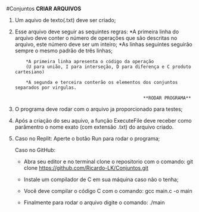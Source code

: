 #Conjuntos
**CRIAR ARQUIVOS**

1.  Um aquivo de texto(.txt) deve ser criado;

2.  Esse arquivo deve seguir as sequintes regras:
    *A primeira linha do arquivo deve conter o número de operações que são descritas no arquivo, este número deve ser um inteiro;
    *As linhas seguintes seguirão sempre o mesmo padrão de três linhas;

        	*A primeira linha apresenta o código da operação
        	(U para união, I para interseção, D para diferença e C produto cartesiano)

        	*A segunda e terceira conterão os elementos dos conjuntos separados por virgulas.

        												**RODAR PROGRAMA**

3.  O programa deve rodar com o arquivo ja proporcionado para testes;

4.  Após a criação do seu aquivo, a função ExecuteFile deve receber como parâmentro o nome exato (com extensão .txt) do arquivo criado.

5.  Caso no Replit: Aperte o botão Run para rodar o programa;

    Caso no GitHub:

    - Abra seu editor e no terminal clone o repositorio com o comando:
      git clone https://github.com/Ricardo-LK/Conjuntos.git

    - Instale um compilador de C em sua máquina caso não o tenha;

    - Você deve compilar o código C com o comando:
      gcc main.c -o main

    - Finalmente para rodar o arquivo digite o comando:
      ./main
